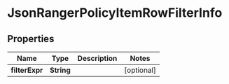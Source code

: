 
# JsonRangerPolicyItemRowFilterInfo

## Properties
Name | Type | Description | Notes
------------ | ------------- | ------------- | -------------
**filterExpr** | **String** |  |  [optional]



